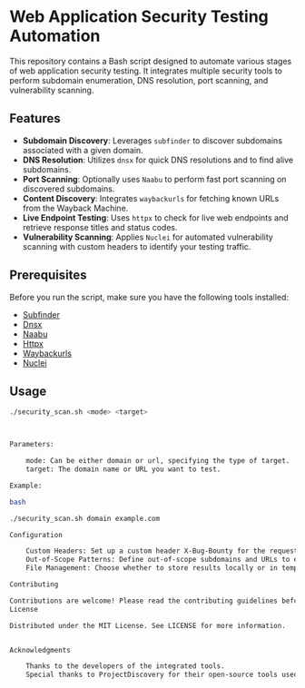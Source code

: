 # Web Application Security Testing Automation

This repository contains a Bash script designed to automate various stages of web application security testing. It integrates multiple security tools to perform subdomain enumeration, DNS resolution, port scanning, and vulnerability scanning.

## Features

- **Subdomain Discovery**: Leverages `subfinder` to discover subdomains associated with a given domain.
- **DNS Resolution**: Utilizes `dnsx` for quick DNS resolutions and to find alive subdomains.
- **Port Scanning**: Optionally uses `Naabu` to perform fast port scanning on discovered subdomains.
- **Content Discovery**: Integrates `waybackurls` for fetching known URLs from the Wayback Machine.
- **Live Endpoint Testing**: Uses `httpx` to check for live web endpoints and retrieve response titles and status codes.
- **Vulnerability Scanning**: Applies `Nuclei` for automated vulnerability scanning with custom headers to identify your testing traffic.

## Prerequisites

Before you run the script, make sure you have the following tools installed:
- [Subfinder](https://github.com/projectdiscovery/subfinder)
- [Dnsx](https://github.com/projectdiscovery/dnsx)
- [Naabu](https://github.com/projectdiscovery/naabu)
- [Httpx](https://github.com/projectdiscovery/httpx)
- [Waybackurls](https://github.com/tomnomnom/waybackurls)
- [Nuclei](https://github.com/projectdiscovery/nuclei)

## Usage

```bash
./security_scan.sh <mode> <target>



Parameters:

    mode: Can be either domain or url, specifying the type of target.
    target: The domain name or URL you want to test.

Example:

bash

./security_scan.sh domain example.com

Configuration

    Custom Headers: Set up a custom header X-Bug-Bounty for the requests to identify your traffic.
    Out-of-Scope Patterns: Define out-of-scope subdomains and URLs to exclude from testing.
    File Management: Choose whether to store results locally or in temporary files based on your needs.

Contributing

Contributions are welcome! Please read the contributing guidelines before submitting pull requests.
License

Distributed under the MIT License. See LICENSE for more information.


Acknowledgments

    Thanks to the developers of the integrated tools.
    Special thanks to ProjectDiscovery for their open-source tools used in this script.


